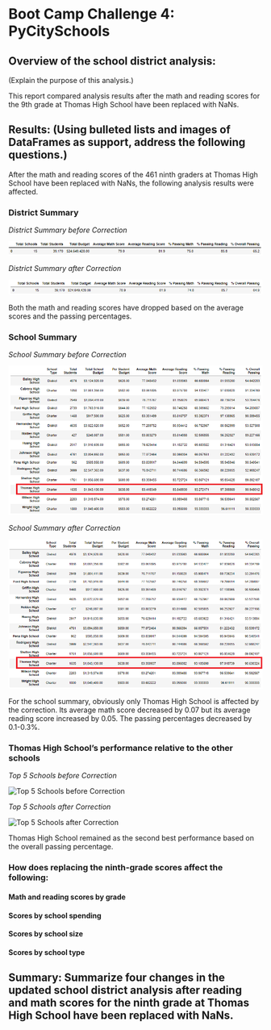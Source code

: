 # Boot Camp Challenge 4: PyCitySchools

## **Overview of the school district analysis:**

(Explain the purpose of this analysis.)

This report compared analysis results after the math and reading scores for the 9th grade at Thomas High School have been replaced with NaNs.


## **Results: (Using bulleted lists and images of DataFrames as support, address the following questions.)**

After the math and reading scores of the 461 ninth graders at Thomas High School have been replaced with NaNs, the following analysis results were affected.

### District Summary 
*District Summary before Correction*

![District Summary before Correction](/Resources/district_summary_before_correction.png)

*District Summary after Correction*

![District Summary after Correction](/Resources/district_summary_after_correction.png)

Both the math and reading scores have dropped based on the average scores and the passing percentages.

### School Summary

*School Summary before Correction*

![School Summary before Correction](/Resources/school_summary_before_correction.png)

*School Summary after Correction*

![School Summary after Correction](/Resources/school_summary_after_correction.png)

For the school summary, obviously only Thomas High School is affected by the correction. Its average math score decreased by 0.07 but its average reading score increased by 0.05. The passing percentages decreased by 0.1-0.3%.

### Thomas High School’s performance relative to the other schools

*Top 5 Schools before Correction*

![Top 5 Schools before Correction](/Rescources/top_5_before_correction.PNG)

*Top 5 Schools after Correction*

![Top 5 Schools after Correction](/Rescources/top_5_after_correction.PNG)

Thomas High School remained as the second best performance based on the overall passing percentage.

### How does replacing the ninth-grade scores affect the following:
#### Math and reading scores by grade
#### Scores by school spending
#### Scores by school size
#### Scores by school type

## **Summary: Summarize four changes in the updated school district analysis after reading and math scores for the ninth grade at Thomas High School have been replaced with NaNs.**